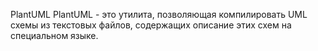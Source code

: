 PlantUML
PlantUML - это утилита, позволяющая компилировать UML схемы из текстовых файлов, содержащих описание этих схем на специальном языке.
